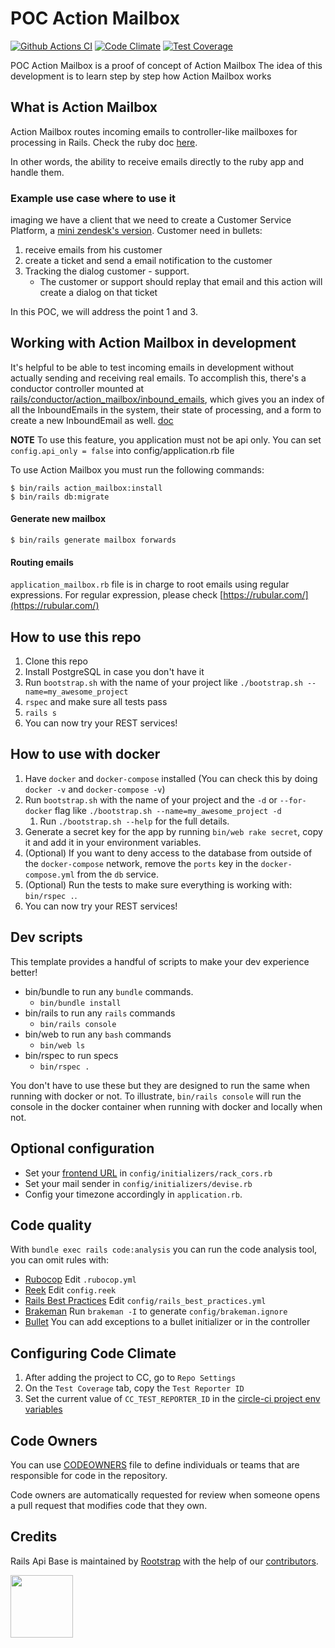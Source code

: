 # POC Action Mailbox

[![Github Actions CI](https://github.com/rootstrap/poc-action-mailbox/actions/workflows/ci.yml/badge.svg?event=push)](https://github.com/rootstrap/rails_api_base/actions)
[![Code Climate](https://codeclimate.com/github/rootstrap/rails_api_base/badges/gpa.svg)](https://codeclimate.com/github/rootstrap/rails_api_base)
[![Test Coverage](https://api.codeclimate.com/v1/badges/63de7f82c79f5fe82f46/test_coverage)](https://codeclimate.com/github/rootstrap/rails_api_base/test_coverage)

POC Action Mailbox is a proof of concept of Action Mailbox
The idea of this development is to learn step by step how Action Mailbox works

## What is Action Mailbox
Action Mailbox routes incoming emails to controller-like mailboxes for processing in Rails. 
Check the ruby doc [here](https://guides.rubyonrails.org/action_mailbox_basics.html). 

In other words, the ability to receive emails directly to the ruby app and handle them.

### Example use case where to use it

imaging we have a client that we need to create a Customer Service Platform, a [mini zendesk's version](https://www.zendesk.com).
Customer need in bullets:
1. receive emails from his customer
2. create a ticket and send a email notification to the customer
3. Tracking the dialog customer - support. 
   - The customer or support should replay that email and this action will create a dialog on that ticket

In this POC, we will address the point 1 and 3. 


## Working with Action Mailbox in development 
It's helpful to be able to test incoming emails in development without actually sending and receiving 
real emails. To accomplish this, there's a conductor controller mounted at
[rails/conductor/action_mailbox/inbound_emails](localhost:3000/rails/conductor/action_mailbox/inbound_emails), which gives you an index of all the InboundEmails 
in the system, their state of processing, and a form to create a new InboundEmail as well.
[doc](https://guides.rubyonrails.org/action_mailbox_basics.html#working-with-action-mailbox-in-development)

**NOTE** 
To use this feature, you application must not be api only. You can set `config.api_only = false` into config/application.rb file

To use Action Mailbox you must run the following commands:

``` 
$ bin/rails action_mailbox:install
$ bin/rails db:migrate 
```

#### Generate new mailbox

``$ bin/rails generate mailbox forwards``

#### Routing emails

`application_mailbox.rb` file is in charge to root emails using regular expressions. For regular expression, please check 
[https://rubular.com/](https://rubular.com/)

## How to use this repo

1. Clone this repo
1. Install PostgreSQL in case you don't have it
1. Run `bootstrap.sh` with the name of your project like `./bootstrap.sh --name=my_awesome_project`
1. `rspec` and make sure all tests pass
1. `rails s`
1. You can now try your REST services!

## How to use with docker

1. Have `docker` and `docker-compose` installed (You can check this by doing `docker -v` and `docker-compose -v`)
1. Run `bootstrap.sh` with the name of your project and the `-d` or `--for-docker` flag like `./bootstrap.sh --name=my_awesome_project -d`
    1. Run `./bootstrap.sh --help` for the full details.
1. Generate a secret key for the app by running `bin/web rake secret`, copy it and add it in your environment variables.
1. (Optional) If you want to deny access to the database from outside of the `docker-compose` network, remove the `ports` key in the `docker-compose.yml` from the `db` service.
1. (Optional) Run the tests to make sure everything is working with: `bin/rspec .`.
1. You can now try your REST services!

## Dev scripts
This template provides a handful of scripts to make your dev experience better!

- bin/bundle to run any `bundle` commands.
  - `bin/bundle install`
- bin/rails to run any `rails` commands
  - `bin/rails console`
- bin/web to run any `bash` commands
  - `bin/web ls`
- bin/rspec to run specs
  - `bin/rspec .`

You don't have to use these but they are designed to run the same when running with docker or not.
To illustrate, `bin/rails console` will run the console in the docker container when running with docker and locally when not.


## Optional configuration

- Set your [frontend URL](https://github.com/cyu/rack-cors#origin) in `config/initializers/rack_cors.rb`
- Set your mail sender in `config/initializers/devise.rb`
- Config your timezone accordingly in `application.rb`.

## Code quality

With `bundle exec rails code:analysis` you can run the code analysis tool, you can omit rules with:

- [Rubocop](https://github.com/bbatsov/rubocop/blob/master/config/default.yml) Edit `.rubocop.yml`
- [Reek](https://github.com/troessner/reek#configuration-file) Edit `config.reek`
- [Rails Best Practices](https://github.com/flyerhzm/rails_best_practices#custom-configuration) Edit `config/rails_best_practices.yml`
- [Brakeman](https://github.com/presidentbeef/brakeman) Run `brakeman -I` to generate `config/brakeman.ignore`
- [Bullet](https://github.com/flyerhzm/bullet#whitelist) You can add exceptions to a bullet initializer or in the controller

## Configuring Code Climate
1. After adding the project to CC, go to `Repo Settings`
1. On the `Test Coverage` tab, copy the `Test Reporter ID`
1. Set the current value of `CC_TEST_REPORTER_ID` in the [circle-ci project env variables](https://circleci.com/docs/2.0/env-vars/#setting-an-environment-variable-in-a-project)

## Code Owners

You can use [CODEOWNERS](https://help.github.com/en/articles/about-code-owners) file to define individuals or teams that are responsible for code in the repository.

Code owners are automatically requested for review when someone opens a pull request that modifies code that they own.

## Credits

Rails Api Base is maintained by [Rootstrap](http://www.rootstrap.com) with the help of our
[contributors](https://github.com/rootstrap/rails_api_base/contributors).

[<img src="https://s3-us-west-1.amazonaws.com/rootstrap.com/img/rs.png" width="100"/>](http://www.rootstrap.com)
